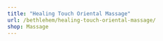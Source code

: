 ```yaml
---
title: "Healing Touch Oriental Massage"
url: /bethlehem/healing-touch-oriental-massage/
shop: Massage
---
```

